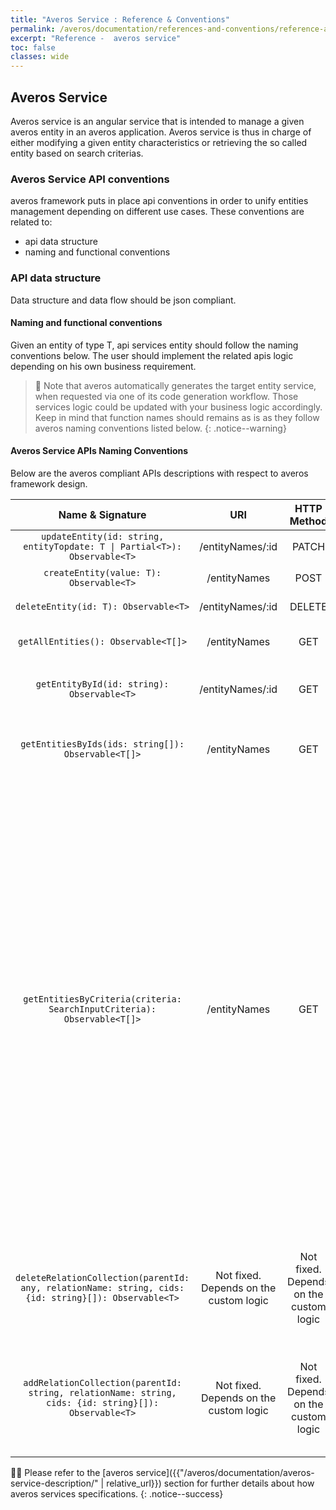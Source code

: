 ```yaml
---
title: "Averos Service : Reference & Conventions"
permalink: /averos/documentation/references-and-conventions/reference-averos-service/
excerpt: "Reference -  averos service"
toc: false
classes: wide
---
```


## **Averos Service**

Averos service is an angular service that is intended to manage a given averos entity in an averos application.
Averos service is thus in charge of either modifying a given entity characteristics or retrieving the so called entity based on search criterias. 

### **Averos Service API conventions**

averos framework puts in place api conventions in order to unify entities management depending on different use cases. These conventions are related to:
- api data structure
- naming and functional conventions


### **API data structure** 
Data structure and data flow should be json compliant. 


#### **Naming and functional conventions**

Given an entity of type T, api services entity should follow the naming conventions below. The user should implement the related apis logic depending on his own business requirement.

>🔖 Note that averos automatically generates the target entity service, when requested via one of its code generation workflow.
Those services logic could be updated with your business logic accordingly. 
Keep in mind that function names should remains as is as they follow averos naming conventions listed below.
{: .notice--warning}

#### **Averos Service APIs Naming Conventions**

Below are the averos compliant APIs descriptions with respect to averos framework design.


|  **Name & Signature** | **URI** |  **HTTP Method** | **API Logic Type** | **API Description** |
| :------------: | :------------: | :------------: | :------------: |:------------: |
| `updateEntity(id: string, entityTopdate: T \| Partial<T>): Observable<T>` | /entityNames/:id | PATCH | SIMPLE | Updates an averos entity of type T |
| `createEntity(value: T): Observable<T>` | /entityNames | POST | SIMPLE | Creates an averos entity of type T |
| `deleteEntity(id: T): Observable<T>` | /entityNames/:id | DELETE | SIMPLE | Removes an averos entity of type T |
| `getAllEntities(): Observable<T[]>` | /entityNames | GET | SIMPLE | Retrieves a list of all entities instances of type T |
| `getEntityById(id: string): Observable<T>` | /entityNames/:id | GET | SIMPLE | Retrieves the averos entity instance of type T having the requested id |
| `getEntitiesByIds(ids: string[]): Observable<T[]>` | /entityNames | GET | SIMPLE | Retrieves a list of averos entities instances of type T according to their list of ids |
| `getEntitiesByCriteria(criteria: SearchInputCriteria): Observable<T[]>` | /entityNames | GET | SIMPLE | Retrieves a list of averos entities instances of type T that meets the given criteria. <br/> Note that **criteria** is of type **SearchInputCriteria** which is an averos type defining the criteria in a search use case. <br> Search use cases are composite averos use cases that are build as a composition of atomic averos components. Each component accepts a search input entry of type string, and outputs an averos criteria type. <br/> **SearchInputCriteria** is thus the aggregation of all averos criteria resulted in the aggregation of averos atomic components. <br/> More on this topic is available in the averos documentation. |
| `deleteRelationCollection(parentId: any, relationName: string, cids: {id: string}[]): Observable<T>` | Not fixed. <br/> Depends on the custom logic | Not fixed. <br/> Depends on the custom logic | COMPOSITE | Deletes one or several composite entity child that belongs to a one to many relationship. <br/> Returns the parent entity (relashionship owner) |
| `addRelationCollection(parentId: string, relationName: string, cids: {id: string}[]): Observable<T>` | Not fixed. <br/> Depends on the custom logic | Not fixed. <br/> Depends on the custom logic | COMPOSITE | Adds one or several composite averos entity child(s) that are/is part of a one to many relationship. <br/> Returns the parent entity (relashionship owner) |


🙋‍♂️ Please refer to the [averos service]({{"/averos/documentation/averos-service-description/" | relative_url}}) section for further details about how averos services specifications.
{: .notice--success}
